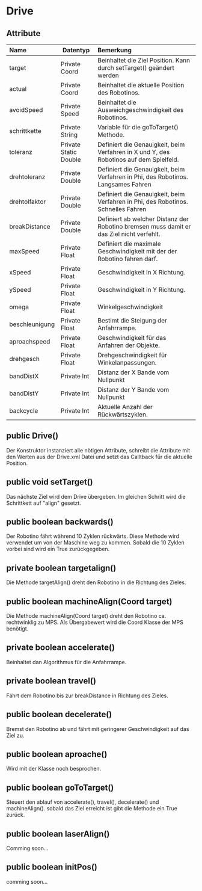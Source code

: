 Drive
===================

Attribute
----------

| Name| Datentyp| Bemerkung| 
| :------- | --- | :---- |
| target| Private Coord| Beinhaltet die Ziel Position. Kann durch setTarget() geändert werden|
| actual| Private Coord| Beinhaltet die aktuelle Position des Robotinos.|
| avoidSpeed| Private Speed| Beinhaltet die Ausweichgeschwindigkeit des Robotinos.|
| schrittkette| Private String| Variable für die goToTarget() Methode.|
| toleranz| Private Static Double| Definiert die Genauigkeit, beim Verfahren in X und Y, des Robotinos auf dem Spielfeld.|
| drehtoleranz| Private Double| Definiert die Genauigkeit, beim Verfahren in Phi, des Robotinos. Langsames Fahren|
| drehtolfaktor| Private Double| Definiert die Genauigkeit, beim Verfahren in Phi, des Robotinos. Schnelles Fahren|
| breakDistance| Private Double| Definiert ab welcher Distanz der Robotino bremsen muss damit er das Ziel nicht verfehlt.|
| maxSpeed| Private Float| Definiert die maximale Geschwindigkeit mit der der Robotino fahren darf.|
| xSpeed| Private Float| Geschwindigkeit in X Richtung.|
| ySpeed| Private Float| Geschwindigkeit in Y Richtung.|
| omega| Private Float| Winkelgeschwindigkeit|
| beschleunigung| Private Float| Bestimt die Steigung der Anfahrrampe.|
| aproachspeed| Private Float| Geschwindigkeit für das Anfahren der Objekte.|
| drehgesch| Private Float| Drehgeschwindigkeit für Winkelanpassungen.|
| bandDistX| Private Int| Distanz der X Bande vom Nullpunkt|
| bandDistY| Private Int| Distanz der Y Bande vom Nullpunkt|
| backcycle| Private Int| Aktuelle Anzahl der Rückwärtszyklen.|


public Drive()
----------------
Der Konstruktor instanziert alle nötigen Attribute, schreibt die Attribute mit den Werten aus der Drive.xml Datei und setzt das Calltback für die aktuelle Position.

public void setTarget()
----------------
Das nächste Ziel wird dem Drive übergeben. Im gleichen Schritt wird die Schrittkett auf "align" gesetzt.

public boolean backwards()
----------------
Der Robotino fährt während 10 Zyklen rückwärts. Diese Methode wird verwendet um von der Maschine weg zu kommen. Sobald die 10 Zyklen vorbei sind wird ein True zurückgegeben.

private boolean targetalign()
----------------
Die Methode targetAlign() dreht den Robotino in die Richtung des Zieles.

public boolean machineAlign(Coord target)
----------------
Die Methode machineAlign(Coord target) dreht den Robotino ca. rechtwinklig zu MPS. Als Übergabewert wird die Coord Klasse der MPS benötigt.

private boolean accelerate()
----------------
Beinhaltet dan Algorithmus für die Anfahrrampe.

private boolean travel()
----------------
Fährt dem Robotino bis zur breakDistance in Richtung des Zieles.

public boolean decelerate()
----------------
Bremst den Robotino ab und fährt mit geringerer Geschwindigkeit auf das Ziel zu.

public boolean aproache()
----------------
Wird mit der Klasse noch besprochen.

public boolean goToTarget()
----------------
Steuert den ablauf von accelerate(), travel(), decelerate() und machineAlign(). sobald das Ziel erreicht ist gibt die Methode ein True zurück.

public boolean laserAlign()
----------------
Comming soon...

public boolean initPos()
----------------
comming soon...

